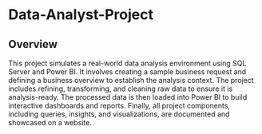 # Data-Analyst-Project

## Overview
This project simulates a real-world data analysis environment using SQL Server and Power BI. It involves creating a sample business request and defining a business overview to establish the analysis context. The project includes refining, transforming, and cleaning raw data to ensure it is analysis-ready. The processed data is then loaded into Power BI to build interactive dashboards and reports. Finally, all project components, including queries, insights, and visualizations, are documented and showcased on a website.
